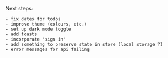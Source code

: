 Next steps:

    - fix dates for todos
    - improve theme (colours, etc.)
    - set up dark mode toggle
    - add toasts
    - incorporate 'sign in'
    - add something to preserve state in store (local storage ?)
    - error messages for api failing
